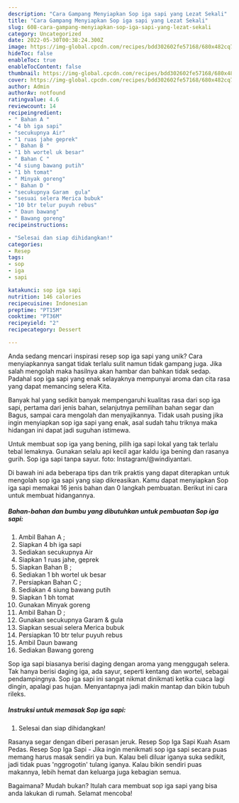 ```yaml
---
description: "Cara Gampang Menyiapkan Sop iga sapi yang Lezat Sekali"
title: "Cara Gampang Menyiapkan Sop iga sapi yang Lezat Sekali"
slug: 608-cara-gampang-menyiapkan-sop-iga-sapi-yang-lezat-sekali
category: Uncategorized
date: 2022-05-30T00:38:24.300Z
image: https://img-global.cpcdn.com/recipes/bdd302602fe57168/680x482cq70/sop-iga-sapi-foto-resep-utama.jpg
hideToc: false
enableToc: true
enableTocContent: false
thumbnail: https://img-global.cpcdn.com/recipes/bdd302602fe57168/680x482cq70/sop-iga-sapi-foto-resep-utama.jpg
cover: https://img-global.cpcdn.com/recipes/bdd302602fe57168/680x482cq70/sop-iga-sapi-foto-resep-utama.jpg
author: Admin
authorAv: notfound
ratingvalue: 4.6
reviewcount: 14
recipeingredient:
- " Bahan A "
- "4 bh iga sapi"
- "secukupnya Air"
- "1 ruas jahe geprek"
- " Bahan B "
- "1 bh wortel uk besar"
- " Bahan C "
- "4 siung bawang putih"
- "1 bh tomat"
- " Minyak goreng"
- " Bahan D "
- "secukupnya Garam  gula"
- "sesuai selera Merica bubuk"
- "10 btr telur puyuh rebus"
- " Daun bawang"
- " Bawang goreng"
recipeinstructions:

- "Selesai dan siap dihidangkan!"
categories:
- Resep
tags:
- sop
- iga
- sapi

katakunci: sop iga sapi 
nutrition: 146 calories
recipecuisine: Indonesian
preptime: "PT15M"
cooktime: "PT36M"
recipeyield: "2"
recipecategory: Dessert

---
```





Anda sedang mencari inspirasi resep sop iga sapi yang unik? Cara menyiapkannya sangat tidak terlalu sulit namun tidak gampang juga. Jika salah mengolah maka hasilnya akan hambar dan bahkan tidak sedap. Padahal sop iga sapi yang enak selayaknya mempunyai aroma dan cita rasa yang dapat memancing selera Kita.





Banyak hal yang sedikit banyak mempengaruhi kualitas rasa dari sop iga sapi, pertama dari jenis bahan, selanjutnya pemilihan bahan segar dan Bagus, sampai cara mengolah dan menyajikannya. Tidak usah pusing jika ingin menyiapkan sop iga sapi yang enak,      asal sudah tahu triknya maka hidangan ini dapat jadi suguhan istimewa.














Untuk membuat sop iga yang bening, pilih iga sapi lokal yang tak terlalu tebal lemaknya. Gunakan selalu api kecil agar kaldu iga bening dan rasanya gurih. Sop iga sapi tanpa sayur. foto: Instagram/@windiyantari.






Di bawah ini ada beberapa tips dan trik praktis yang dapat diterapkan untuk mengolah sop iga sapi yang siap dikreasikan. Kamu dapat menyiapkan Sop iga sapi memakai 16 jenis bahan dan 0 langkah pembuatan. Berikut ini cara untuk membuat hidangannya.

<!--inarticleads1-->

##### Bahan-bahan dan bumbu yang dibutuhkan untuk pembuatan Sop iga sapi:

1. Ambil  Bahan A ;
1. Siapkan 4 bh iga sapi
1. Sediakan secukupnya Air
1. Siapkan 1 ruas jahe, geprek
1. Siapkan  Bahan B ;
1. Sediakan 1 bh wortel uk besar
1. Persiapkan  Bahan C ;
1. Sediakan 4 siung bawang putih
1. Siapkan 1 bh tomat
1. Gunakan  Minyak goreng
1. Ambil  Bahan D ;
1. Gunakan secukupnya Garam &amp; gula
1. Siapkan sesuai selera Merica bubuk
1. Persiapkan 10 btr telur puyuh rebus
1. Ambil  Daun bawang
1. Sediakan  Bawang goreng


Sop iga sapi biasanya berisi daging dengan aroma yang menggugah selera. Tak hanya berisi daging iga, ada sayur, seperti kentang dan wortel, sebagai pendampingnya. Sop iga sapi ini sangat nikmat dinikmati ketika cuaca lagi dingin, apalagi pas hujan. Menyantapnya jadi makin mantap dan bikin tubuh rileks. 

<!--inarticleads2-->

##### Instruksi untuk memasak Sop iga sapi:


1. Selesai dan siap dihidangkan!

Rasanya segar dengan diberi perasan jeruk. Resep Sop Iga Sapi Kuah Asam Pedas. Resep Sop Iga Sapi - Jika ingin menikmati sop iga sapi secara puas memang harus masak sendiri ya bun. Kalau beli diluar iganya suka sedikit, jadi tidak puas &#39;nggrogotin&#39; tulang iganya. Kalau bikin sendiri puas makannya, lebih hemat dan keluarga juga kebagian semua. 

Bagaimana? Mudah bukan? Itulah cara membuat sop iga sapi yang bisa anda lakukan di rumah. Selamat mencoba!
